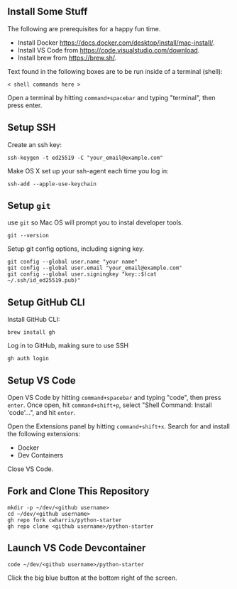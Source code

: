 Install Some Stuff
-
The following are prerequisites for a happy fun time.
- Install Docker https://docs.docker.com/desktop/install/mac-install/.
- Install VS Code from https://code.visualstudio.com/download.
- Install brew from https://brew.sh/.

Text found in the following boxes are to be run inside of a terminal (shell):
```
< shell commands here >
```
Open a terminal by hitting `command+spacebar` and typing "terminal", then press enter.

Setup SSH
-
Create an ssh key:
```
ssh-keygen -t ed25519 -C "your_email@example.com"
```
Make OS X set up your ssh-agent each time you log in:
```
ssh-add --apple-use-keychain
```
Setup `git`
-
use `git` so Mac OS will prompt you to instal developer tools.
```
git --version
```
Setup git config options, including signing key.
```
git config --global user.name "your name"
git config --global user.email "your_email@example.com"
git config --global user.signingkey "key::$(cat ~/.ssh/id_ed25519.pub)"
```
Setup GitHub CLI
-
Install GitHub CLI:
```
brew install gh
```
Log in to GitHub, making sure to use SSH
```
gh auth login
```
Setup VS Code
-
Open VS Code by hitting `command+spacebar` and typing "code", then press `enter`. Once open, hit `command+shift+p`, select "Shell Command: Install 'code'...", and hit `enter`.

Open the Extensions panel by hitting `command+shift+x`. Search for and install the following extensions:
- Docker
- Dev Containers

Close VS Code.

Fork and Clone This Repository
-
```
mkdir -p ~/dev/<github username>
cd ~/dev/<github username>
gh repo fork cwharris/python-starter
gh repo clone <github username>/python-starter
```
Launch VS Code Devcontainer
-
```
code ~/dev/<github username>/python-starter
```
Click the big blue button at the bottom right of the screen.